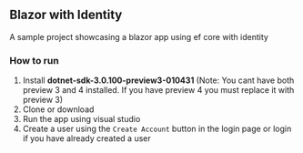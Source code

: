 ## Blazor with Identity

A sample project showcasing a blazor app using ef core with identity

### How to run
1. Install **dotnet-sdk-3.0.100-preview3-010431** (Note: You cant have both preview 3 and 4 installed. If you have preview 4 you must replace it with preview 3)
2. Clone or download
3. Run the app using visual studio
4. Create a user using the `Create Account` button in the login page or login if you have already created a user
